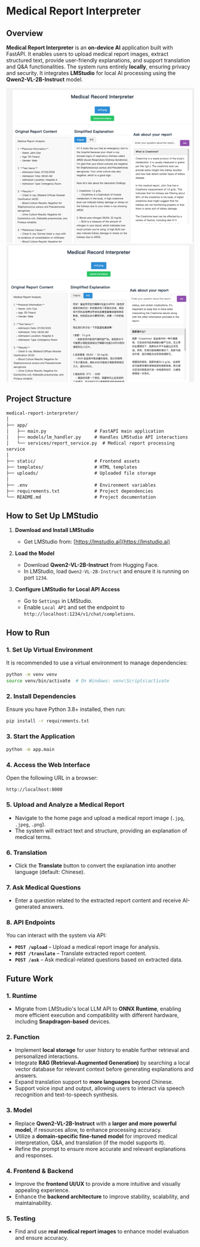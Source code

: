 # Medical Report Interpreter

## Overview
**Medical Report Interpreter** is an **on-device AI** application built with FastAPI. It enables users to upload medical report images, extract structured text, provide user-friendly explanations, and support translation and Q&A functionalities. The system runs entirely **locally**, ensuring privacy and security. It integrates **LMStudio** for local AI processing using the **Qwen2-VL-2B-Instruct** model.

![example1](example/screenshoot1.png)
![example2](example/screenshoot2.png)

## Project Structure
```
medical-report-interpreter/
│
├── app/
│   ├── main.py                  # FastAPI main application
│   ├── models/lm_handler.py     # Handles LMStudio API interactions
│   └── services/report_service.py  # Medical report processing service
│
├── static/                      # Frontend assets
├── templates/                   # HTML templates
├── uploads/                     # Uploaded file storage
│
├── .env                         # Environment variables
├── requirements.txt             # Project dependencies
└── README.md                    # Project documentation
```

## How to Set Up LMStudio
1. **Download and Install LMStudio**
   - Get LMStudio from: [https://lmstudio.ai](https://lmstudio.ai)

2. **Load the Model**
   - Download **Qwen2-VL-2B-Instruct** from Hugging Face.
   - In LMStudio, load `Qwen2-VL-2B-Instruct` and ensure it is running on port `1234`.

3. **Configure LMStudio for Local API Access**
   - Go to `Settings` in LMStudio.
   - Enable `Local API` and set the endpoint to `http://localhost:1234/v1/chat/completions`.

## How to Run

### 1. Set Up Virtual Environment

It is recommended to use a virtual environment to manage dependencies:

```bash
python -m venv venv
source venv/bin/activate  # On Windows: venv\Scripts\activate
```

### 2. Install Dependencies

Ensure you have Python 3.8+ installed, then run:

```bash
pip install -r requirements.txt
```

### 3. Start the Application

```bash
python -m app.main
```

### 4. Access the Web Interface

Open the following URL in a browser:

```
http://localhost:8000
```

### 5. Upload and Analyze a Medical Report

- Navigate to the home page and upload a medical report image (`.jpg`, `.jpeg`, `.png`).
- The system will extract text and structure, providing an explanation of medical terms.

### 6. Translation

- Click the **Translate** button to convert the explanation into another language (default: Chinese).

### 7. Ask Medical Questions

- Enter a question related to the extracted report content and receive AI-generated answers.

### 8. API Endpoints

You can interact with the system via API:

- **`POST /upload`** – Upload a medical report image for analysis.
- **`POST /translate`** – Translate extracted report content.
- **`POST /ask`** – Ask medical-related questions based on extracted data.


## Future Work
### 1. **Runtime**
- Migrate from LMStudio's local LLM API to **ONNX Runtime**, enabling more efficient execution and compatibility with different hardware, including **Snapdragon-based** devices.

### 2. Function
- Implement **local storage** for user history to enable further retrieval and personalized interactions.
- Integrate **RAG (Retrieval-Augmented Generation)** by searching a local vector database for relevant context before generating explanations and answers.
- Expand translation support to **more languages** beyond Chinese.
- Support voice input and output, allowing users to interact via speech recognition and text-to-speech synthesis.

### 3. Model
- Replace **Qwen2-VL-2B-Instruct** with a **larger and more powerful model**, if resources allow, to enhance processing accuracy.
- Utilize a **domain-specific fine-tuned model** for improved medical interpretation, Q&A, and translation (if the model supports it).
- Refine the prompt to ensure more accurate and relevant explanations and responses.

### 4. Frontend & Backend
- Improve the **frontend UI/UX** to provide a more intuitive and visually appealing experience.
- Enhance the **backend architecture** to improve stability, scalability, and maintainability.

### 5. Testing
- Find and use **real medical report images** to enhance model evaluation and ensure accuracy.
